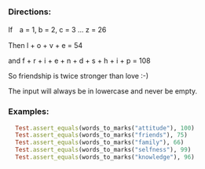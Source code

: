 ### Directions:

If　a = 1, b = 2, c = 3 ... z = 26

Then l + o + v + e = 54

and f + r + i + e + n + d + s + h + i + p = 108

So friendship is twice stronger than love :-)

The input will always be in lowercase and never be empty.

### Examples:  

```ruby
  Test.assert_equals(words_to_marks("attitude"), 100)
  Test.assert_equals(words_to_marks("friends"), 75)
  Test.assert_equals(words_to_marks("family"), 66)
  Test.assert_equals(words_to_marks("selfness"), 99)
  Test.assert_equals(words_to_marks("knowledge"), 96)
```